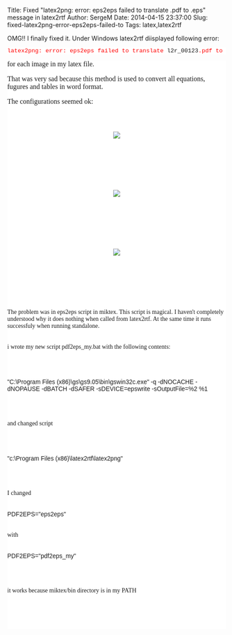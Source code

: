 Title: Fixed "latex2png: error: eps2eps failed to translate .pdf to .eps" message in latex2rtf
Author: SergeM
Date: 2014-04-15 23:37:00
Slug: fixed-latex2png-error-eps2eps-failed-to
Tags: latex,latex2rtf

<div dir="ltr" style="text-align: left;" trbidi="on">OMG!! I finally fixed it.
Under Windows latex2rtf diisplayed following error:
<pre class="hl" style="background-color: white; font-family: 'Courier New', monospace; font-size: 10pt;"><span class="hl str" style="color: red;">latex2png: error: eps2eps failed to translate</span> l2r_00123<span class="hl str" style="color: red;">.pdf to</span>&nbsp;<span style="font-size: 10pt;">l2r_00123</span><span style="color: red; font-size: 10pt;">.eps</span></pre><pre class="hl" style="background-color: white;"><div style="font-family: 'Times New Roman'; font-size: medium; white-space: normal;">
for each image in my latex file.</div>
<div style="font-family: 'Times New Roman'; font-size: medium; white-space: normal;">
That was very sad because this method is used to convert all equations, fugures and tables in word format.</div>
<div style="font-family: 'Times New Roman'; font-size: medium; white-space: normal;">
The configurations seemed ok:</div>
<div class="separator" style="clear: both; font-family: 'Courier New', monospace; font-size: 10pt; text-align: center;">

![](http://3.bp.blogspot.com/-ftN0eA6U-c8/U02HSWGWGHI/AAAAAAAAAc0/9PKCxPcZybc/s1600/%D0%A1%D0%BA%D1%80%D0%B8%D0%BD%D1%88%D0%BE%D1%82+2014-04-15+23.22.30.png)
</div>
<div style="font-family: 'Courier New', monospace; font-size: 10pt;">
</div>
<div class="separator" style="clear: both; font-family: 'Courier New', monospace; font-size: 10pt; text-align: center;">

![](http://2.bp.blogspot.com/-3W9TM-JHPBA/U02HU5EalGI/AAAAAAAAAc8/-AEEDAiLCM8/s1600/%D0%A1%D0%BA%D1%80%D0%B8%D0%BD%D1%88%D0%BE%D1%82+2014-04-15+23.22.38.png)
</div>
<div style="font-family: 'Courier New', monospace; font-size: 10pt;">
</div>
<div class="separator" style="clear: both; font-family: 'Courier New', monospace; font-size: 10pt; text-align: center;">

![](http://1.bp.blogspot.com/-FibSRgzVz3U/U02HYhFAIFI/AAAAAAAAAdE/oylmpY3XfWs/s1600/%D0%A1%D0%BA%D1%80%D0%B8%D0%BD%D1%88%D0%BE%D1%82+2014-04-15+23.22.50.png)
</div>
<div class="separator" style="clear: both; font-family: 'Courier New', monospace; font-size: 10pt; text-align: center;">
</div>
<div class="separator" style="clear: both; font-family: 'Courier New', monospace; font-size: 10pt; text-align: left;">
</div>
<div class="separator" style="clear: both; text-align: left;">
<span style="font-family: Times New Roman;"><span style="white-space: normal;">The problem was in eps2eps script in miktex. This script is magical. I haven't completely understood why it does nothing when called from latex2rtf. At the same time it runs successfuly when running standalone.</span></span></div>
<div class="separator" style="clear: both; text-align: left;">
<span style="font-family: Times New Roman;"><span style="white-space: normal;">i wrote my new script&nbsp;pdf2eps_my.bat with the following contents:</span></span></div>
<div class="separator" style="clear: both; text-align: left;">
<span style="font-family: Times New Roman;"><span style="white-space: normal;">
</span></span></div>
<div class="separator" style="clear: both; text-align: left;">
<span style="white-space: normal;"><span style="font-family: Verdana, sans-serif;">"C:\Program Files (x86)\gs\gs9.05\bin\gswin32c.exe" -q -dNOCACHE -dNOPAUSE -dBATCH -dSAFER -sDEVICE=epswrite -sOutputFile=%2 %1</span></span></div>
<div class="separator" style="clear: both; text-align: left;">
<span style="font-family: Times New Roman;"><span style="white-space: normal;">
</span></span></div>
<div class="separator" style="clear: both; text-align: left;">
<span style="font-family: Times New Roman;"><span style="white-space: normal;">and changed script&nbsp;</span></span></div>
<div class="separator" style="clear: both; text-align: left;">
<span style="white-space: normal;"><span style="font-family: Verdana, sans-serif;">
</span></span></div>
<div class="separator" style="clear: both; text-align: left;">
<span style="white-space: normal;"><span style="font-family: Verdana, sans-serif;">"c:\Program Files (x86)\latex2rtf\latex2png"&nbsp;</span></span></div>
<div class="separator" style="clear: both; text-align: left;">
<span style="font-family: Times New Roman;"><span style="white-space: normal;">
</span></span></div>
<div class="separator" style="clear: both; text-align: left;">
<span style="font-family: Times New Roman;"><span style="white-space: normal;">I changed&nbsp;</span></span></div>
<div class="separator" style="clear: both; text-align: left;">
<span style="white-space: normal;"><span style="font-family: Verdana, sans-serif;">PDF2EPS="eps2eps"&nbsp;</span></span></div>
<div class="separator" style="clear: both; text-align: left;">
<span style="font-family: Times New Roman;"><span style="white-space: normal;">with&nbsp;</span></span></div>
<div class="separator" style="clear: both; text-align: left;">
<span style="white-space: normal;"><span style="font-family: Verdana, sans-serif;">PDF2EPS="pdf2eps_my"&nbsp;</span></span></div>
<div class="separator" style="clear: both; text-align: left;">
<span style="font-family: Times New Roman;"><span style="white-space: normal;">
</span></span></div>
<div class="separator" style="clear: both; text-align: left;">
<span style="font-family: Times New Roman;"><span style="white-space: normal;">it works because miktex/bin directory is in my PATH</span></span></div>
<div class="separator" style="clear: both; text-align: left;">
<span style="font-family: Times New Roman;"><span style="white-space: normal;">
</span></span></div>
<div class="separator" style="clear: both; text-align: left;">
<span style="font-family: Times New Roman;"><span style="white-space: normal;">
</span></span></div>
</pre></div>
